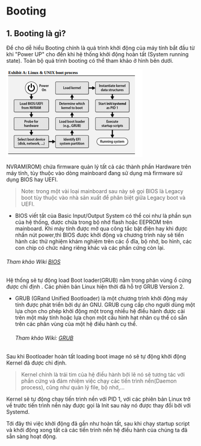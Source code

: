 # Booting

## 1. Booting là gì?

Để cho dễ hiểu Booting chính là quá trình khởi động của máy tính bắt đầu từ khi "Power UP" cho đến khi hệ thống khởi động hoàn tất (System running state). Toàn bộ quá trình booting có thể tham khảo ở hình bên dưới.

<img src="https://raw.githubusercontent.com/nyugennguyen/selfstudy/master/Linux-RoadtoLPI/Images/linux_bootprocess.png">

NVRAM(ROM) chứa firmware quản lý tất cả các thành phần Hardware trên máy tính, tùy thuộc vào dòng mainboard đang sử dụng mà firmware sử dụng BIOS hay UEFI.
  > Note: trong một vài loại mainboard sau này sẽ gọi BIOS là Legacy boot tùy thuộc vào nhà sản xuất để phân biệt giữa Legacy boot và UEFI.

  - BIOS viết tắt của Basic Input/Output System có thể coi như là phần sụn của hệ thống, được chứa trong bộ nhớ flash hoặc EEPROM trên mainboard. Khi máy tính được mở qua công tắc bật điện hay khi được nhấn nút power,thì BIOS được khởi động và chương trình này sẽ tiến hành các thử nghiệm khám nghiệm trên các ổ đĩa, bộ nhớ, bo hình, các con chip có chức năng riêng khác và các phần cứng còn lại.
  ###### Tham khảo Wiki [BIOS](src="https://vi.wikipedia.org/wiki/BIOS")

Hệ thống sẽ tự động load Boot loader(GRUB) nằm trong phân vùng ổ cứng được chỉ định . Các phiên bản Linux hiện thời đã hỗ trợ GRUB Version 2.
  
- GRUB (GRand Unified Bootloader) là một chương trình khởi động máy tính được phát triển bởi dự án GNU. GRUB cung cấp cho người dùng một lựa chọn cho phép khởi động một trong nhiều hệ điều hành được cài trên một máy tính hoặc lựa chọn một cấu hình hạt nhân cụ thể có sẵn trên các phân vùng của một hệ điều hành cụ thể.
  ###### Tham khảo Wiki: [GRUB](https://vi.wikipedia.org/wiki/GRUB)

Sau khi Bootloader hoàn tất loading boot image nó sẽ tự động khởi động Kernel đã được chỉ định.
 > Kernel chính là trái tim của hệ điều hành bởi lẽ nó sẽ tương tác với phần cứng và đảm nhiệm việc chạy các tiến trình nền(Daemon process), cũng như quản lý file, bộ nhớ,...

Kernel sẽ tự động chạy tiến trình nền với PID 1, với các phiên bản Linux trở về trước tiến trình nền này được gọi là Init sau này nó được thay đổi bởi với Systemd.

Tới đây thì việc khởi động đã gần như hoàn tất, sau khi chạy startup script và khởi động xong tất cả các tiến trình nền hệ điều hành của chúng ta đã sẵn sàng hoạt động.



